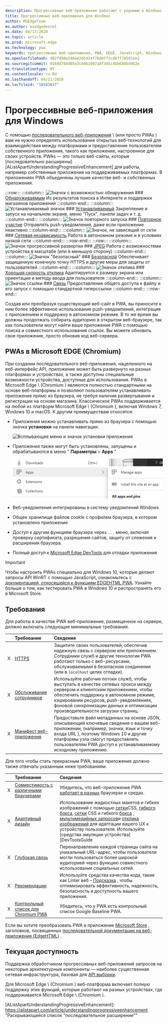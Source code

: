 ```yaml
---
description: Прогрессивные веб-приложения работают с родными в Windows 10.  Вот все, что вам нужно знать как веб-разработчик.
title: Прогрессивные веб-приложения для Windows
author: MSEdgeTeam
ms.author: msedgedevrel
ms.date: 04/17/2020
ms.topic: article
ms.prod: microsoft-edge
ms.technology: pwa
keywords: прогрессивные веб-приложения, PWA, EDGE, JavaScript, Windows, UWP, Microsoft Store
ms.openlocfilehash: 482f498e246ee265424f7b80ff3cd67f78501ee2
ms.sourcegitcommit: 9169d784485e3cb0b1987a8f395c4bb688bd9b2e
ms.translationtype: MT
ms.contentlocale: ru-RU
ms.lasthandoff: 04/21/2020
ms.locfileid: "10583037"
---
```

# Прогрессивные веб-приложения для Windows  

С помощью [последовательного веб-приложения][MDNApps] \ (или просто PWAs \) вам не нужно определять использование открытых веб-технологий для взаимодействия между платформами и предоставление пользователям собственного приложения, такого как приложение, настроенное для своих устройств.  PWAs — это только веб-сайты, которые [последовательно расширены][AListApartUnderstandingProgressiveEnhancement] для работы, например собственные приложения на поддерживаемых платформах.  В приложениях PWA объединены лучшие качестве веб- и собственных приложения.  

:::row:::
    :::column:::
        ![Значок с возможностью обнаружения][ImageISearch]
        ### [Обнаруживаемым][MDNPwaAdvantagesDiscoverable]
        Из результатов поиска в Интернете и поддержки магазинов приложений
    :::column-end:::
    :::column:::
        ![Устанавливаемый значок][ImageIPackage]
        ### [Устанавливаемый][MDNPwaAdvantagesInstallable]
        Закрепление и запуск на начальном экране, меню "Пуск", панели задач и т. д.
    :::column-end:::
    :::column:::
        ![Значок повторного запуска][ImageIPushNotification]
        ### [Повторное участие][MDNPwaAdvantagesReEngageable]
        Отправлять push-уведомления, даже если приложение неактивно
    :::column-end:::
    :::column:::
        ![Значок, не зависящий от сети][ImageIOffline]
        ### [Сетевая независимость][MDNPwaAdvantagesNetworkIndependent]
        Работа в автономном режиме и в условиях низкой сети
    :::column-end:::
:::row-end:::
:::row:::
    :::column:::
        ![Значок прогрессивной развертки][ImageIProgressive]
        ### [JPEG][MDNPwaAdvantagesProgressive]
        Работа с возможностями устройства в масштабе (или в меньшую сторону)
    :::column-end:::
    :::column:::
        ![Значок "безопасный"][ImageISecurity]
        ### [Безопасной][MDNPwaAdvantagesSafe]
        Обеспечивает защищенную конечную точку HTTPS и другие меры для защиты от пользователей
    :::column-end:::
    :::column:::
        ![Значок отклика][ImageIResponsive]
        ### [Хорошая скорость отклика][MDNPwaAdvantagesResponsive]
        Адаптируется к размеру экрана или ориентации и методу ввода для пользователя
    :::column-end:::
    :::column:::
        ![Значок ссылки][ImageILink]
        ### [Связь][MDNPwaAdvantagesLinkable]
        Предоставление общего доступа к файлу и его запуск с помощью стандартной гиперссылки
    :::column-end:::
:::row-end:::

Создав или преобразуя существующий веб-сайт в PWA, вы приносите к ним более эффективное использование push-уведомлений, интеграция с приложением и поддержку в автономном режиме.  В то же время вы должны продолжать собирать аудиторию в открытом веб-браузере, так как пользователи могут найти ваше приложение PWA с помощью поиска и совместного использования ссылок.  Вы можете обновить свое приложение, просто обновив код веб-сервера.  

## PWAs в Microsoft EDGE (Chromium)  

При создании последовательного веб-приложения, нацеленного на веб-интерфейс API, приложение может быть развернуто на разных платформах и устройствах, а также доступны специальные возможности устройства, доступные для использования.  PWAs в Microsoft Edge \ (Chromium \) являются полностью стандартными на основе веб-платформы и позволяют пользователям устанавливать приложение прямо из браузера, не требуя наличия развертывания и регистрации на основе магазина.  Классическое PWAs поддерживается на любой из платформ Microsoft Edge \ (Chromium \), включая Windows 7, Windows 10 и macOS.  К другим преимуществам относятся:  

*   Приложения можно устанавливать прямо из браузера с помощью значка **установки** на панели навигации.  
    
    ![Всплывающее меню и значок установки приложения][ImageInstallPwa]  
    
*   Приложения также могут быть установлены, запущены и обрабатываются в меню " **Параметры**  >  **Apps** "  
    
    ![Элементы меню "приложение" в разделе "Параметры"][ImageAppMenus]  

*   Веб-уведомления интегрированы в систему уведомлений Windows
*   Общее хранилище файлов cookie с профилем браузера, в котором установлено приложение
*   Доступ к другим функциям браузера через `...` меню, включая проверку сертификата, разрешения сайтов, защиту от слежения и расширения браузера.
*   Полный доступ к [Microsoft Edge DevTools][DevtoolsProgressiveWebApps] для отладки приложения  

> [!IMPORTANT]
> Чтобы настроить PWAs специально для Windows 10, которые делают запросы API WinRT с помощью JavaScript, ознакомьтесь с [документацией, относящейся к функциям EDGEHTML PWA][PwaEdgehtmlIndex].  Узнайте больше о том, как тестировать PWA в Windows 10 и распространять его в Microsoft Store.  

## Требования  

Для работы в качестве PWA веб-приложение, размещенное на сервере, должно включать следующие минимальные требования.  

|  | Требование | Сведения | 
|:--- |:--- |:--- |  
| X | [HTTPS][WikiHttps] | Защитите своих пользователей, обеспечив надежную связь с сервером или приложением.  Сотрудники служб и другие технологии PWA работают только с веб-ресурсами, обслуживаемыми в безопасном соединении (или в `localhost` целях отладки).  |  
| X | [Обслуживание сотрудников][MDNServiceWorkerApi] | Используйте рабочие потоки служб, чтобы выступать в качестве сетевых прокси между сервером и клиентским приложением, чтобы обеспечить поддержку в автономном режиме, кэшировании ресурсов, push-уведомлениях, фоновой синхронизации данных и оптимизации производительности загрузки страниц.  |  
| X | [Манифест веб-приложения][MDNWebAppManifest] | Предоставьте файл метаданных на основе JSON, описывающий ключевые сведения о вашем веб-приложении, (например, значки, язык и точку входа URL \), поэтому Windows 10 и другие платформы узла смогут предоставлять пользователям PWA доступ к устанавливаемому исходному приложению.  |  

Для того чтобы стать прекрасным PWA, ваше приложение должно также отвечать указанным ниже требованиям.  

|  | Требование | Сведения | 
|:--- |:--- |:--- |  
| X | [Совместимость с различными браузерами][MDNCrossBrowserTesting] | Убедитесь, что веб-приложение PWA [работает в разных][MicrosoftDeveloperEdgeToolsRemote] браузерах и средах.  |  
| X | [Адаптивный дизайн][WikiResponsiveWebDesign] | Использование жидкостных макетов и гибких изображений с помощью [сетки][MDNCssGridLayout]CSS, [гибкого бокса][MDNCssFlexibleBoxLayout], [сетки][MDNCssGridLayout] CSS и гибкого [бокса][MDNCssFlexibleBoxLayout] , [мультимедийных запросов][MDNMediaQueries]и [отклика изображений][MDNResponsiveImages] для адаптации вашего UX к устройству пользователя.  Используйте [средства эмуляции устройства][DevToolsGuide|::ref1::|] в браузере для проверки на локальном компьютере или настройте [сеанс удаленной отладки][DevToolsProtocolClientsEdgeDevToolsPreview] для проверки непосредственно на целевом устройстве.  |  
| X | [Глубокая связь][WikiDeepLinking] | Перенаправление каждой страницы сайта на уникальный URL-адрес, чтобы пользователи могли пользоваться более широкой аудиторией через функцию совместного использования социальных сетей.  |  
| X | [Рекомендации][Webhint] | Используйте средства качества кода, такие как Linter веб – [Подсказка][Webhint] , чтобы оптимизировать эффективность, надежность, безопасность и доступность вашего приложения.  |  
| X | [Контрольный список для Chromium PWA][WebDevGoodPwaChecklist] | Убедитесь, что у PWA есть контрольный список Google Baseline PWA.  |  

Если вы хотите преобразовать PWA в приложение [Microsoft Store][MicrosoftDeveloperStore] , заголовков, посвященных [последовательной документации на веб-приложения (EdgeHTML)][PwaEdgehtmlMicrosoftStore] .  

## Текущая доступность  

Поддержка обработчиком прогрессивных веб-приложений запросов на некоторые архитектурные компоненты — наиболее существенная сетевая инфраструктура, базовая для [API выборки][MDNFetchApi].  

Для Microsoft Edge \ (Chromium \) веб-платформа включает полную поддержку этих функций, которые работают на разных устройствах, где поддерживается Microsoft Edge \ (Chromium \).  

<!-- image links -->  

[ImageISearch]: media/i_search.png  
[ImageIPackage]: media/i_package.png  
[ImageIPushNotification]: media/i_push-notification.png  
[ImageIOffline]: media/i_offline.png  
[ImageIProgressive]: media/i_progressive.png  
[ImageISecurity]: media/i_security.png  
[ImageIResponsive]: media/i_responsive.png  
[ImageILink]: media/i_link.png  

[ImageInstallPwa]: ./media/Install_PWA.png  
[ImageAppMenus]: ./media/App_menus.png  

<!-- links -->  

[DevToolsProtocolClientsEdgeDevToolsPreview]: ../devtools-protocol/0.1/clients.md#microsoft-edge-devtools-preview "Клиенты Microsoft Edge DevTools Preview-DevTools Protocol"  
[DevToolsGuideEmulation]: ../devtools-guide/emulation.md "Эмуляции"  
[DevtoolsProgressiveWebApps]: ../devtools-guide-chromium/progressive-web-apps.md "Отладка последовательного веб-приложения"  
[DevGuideWhatsNewEdgeHtml17]: ../dev-guide/whats-new/edgehtml-17.md "Новые возможности EdgeHTML 17"  
[DevGuideWhatsNewEdgeHtml14]: ../dev-guide/whats-new/edgehtml-14.md "Новые возможности EdgeHTML 14"  
[PwaEdgehtmlIndex]: ../progressive-web-apps-edgehtml/index.md "Прогрессивные веб-приложения (EdgeHTML) в Windows"  
[PwaEdgehtmlMicrosoftStore]: ../progressive-web-apps-edgehtml/microsoft-store.md "Прогрессивные веб-приложения в Microsoft Store"
<!--PwaEdgehtmlMicrosoftStoreCriteriaAutomaticSubmission]: ../progressive-web-apps-edgehtml/microsoft-store.md#criteria-for-automatic-submission "Criteria for automatic submission - Progressive Web Apps in the Microsoft Store"  -->  

[WindowsUWPControlsPatternTilesNotificationsWns]: /windows/uwp/controls-and-patterns/tiles-and-notifications-windows-push-notification-services--wns--overview.md "Общие сведения о службах push-уведомлений Windows \ (WNS \)"  
[WindowsUWPDesignDevicesDesigningTv]: /windows/uwp/design/devices/designing-for-tv.md "Проектирование для Xbox и телевизора"  
[WindowsUWPDesignDevicesIndex]: /windows/uwp/design/devices/index.md "Вопросы пользовательского интерфейса для устройств UWP"  
[WindowsUWPGetStartedGuide]: /windows/uwp/get-started/universal-application-platform-guide.md "Что такое приложение универсальной платформы Windows (UWP)?"  
[WindowsUWPLaunchResumeBackgroundTasks]: /windows/uwp/launch-resume/support-your-app-with-background-tasks.md "Поддержка приложения с помощью фоновых задач"  
[WindowsUWPPublishIndex]: /windows/uwp/publish/index.md "Публикация приложений и игр для Windows"  
[WindowsUWPPublishDeveloperAccount]: /windows/uwp/publish/opening-a-developer-account.md "Открытие учетной записи разработчика"  

[WindowsBlogsWelcomingPWAsEdgeWindows]: https://blogs.windows.com/msedgedev/2018/02/06/welcoming-progressive-web-apps-edge-windows-10/#56z7mJwKsykfbR4I.97 "Welcoming последовательного веб-приложения в Microsoft EDGE и Windows 10 — блоги Windows"  
[MicrosoftDeveloperEdgePlatformStatusBackgroundSync]: https://developer.microsoft.com/microsoft-edge/platform/status/backgroundsyncapi "API фоновой синхронизации — состояние платформы Microsoft Edge"  
[MicrosoftDeveloperEdgePlatformStatusWebApplicationManifest]: https://developer.microsoft.com/microsoft-edge/platform/status/webapplicationmanifest "Манифест веб-приложения — состояние платформы Microsoft Edge"  
[MicrosoftDeveloperEdgeToolsRemote]: https://developer.microsoft.com/microsoft-edge/tools/remote "Мгновенное Тестирование"  
[MicrosoftDeveloperWindowsMixedReality]: https://developer.microsoft.com/windows/mixed-reality "Смешанная реальность для разработчиков"  
[MicrosoftDeveloperWindowsSurfaceHub]: https://developer.microsoft.com/windows/surfacehub "Microsoft Surface HUB"  
[MicrosoftDeveloperStore]: https://developer.microsoft.com/store "Магазин Microsoft Developer"  
[MicrosoftEdge]: https://www.microsoft.com/edge "Скачать новый браузер Microsoft Edge"  
[MicrosoftSupportWindowsFocusAssist]: https://support.microsoft.com/help/4026996/windows-10-turn-focus-assist-on-or-off "Включение и отключение фокусной помощи в Windows 10"  
[MicrosoftSupportWindowsNotificationSettings]: https://support.microsoft.com/help/4028678/windows-10-change-notification-settings "Изменение параметров уведомлений в Windows 10"  

[AListApartUnderstandingProgressiveEnhancement]: https://alistapart.com/article/understandingprogressiveenhancement "Раскрывающийся список "последовательное расширение""  

[MDNApps]: https://developer.mozilla.org/Apps/Progressive "приложения | MDN"  
[MDNCache]: https://developer.mozilla.org/docs/Web/API/Cache "Кэш | MDN"  
[MDNCrossBrowserTesting]: https://developer.mozilla.org/docs/Learn/Tools_and_testing/Cross_browser_testing "Тестирование нескольких браузеров | MDN"  
[MDNCssFlexibleBoxLayout]: https://developer.mozilla.org/docs/Web/CSS/CSS_Flexible_Box_Layout "Макет гибких полей CSS | MDN"  
[MDNCssGridLayout]: https://developer.mozilla.org/docs/Web/CSS/CSS_Grid_Layout "Макет сетки CSS | MDN"  
[MDNFetchApi]: https://developer.mozilla.org/docs/Web/API/Fetch_API "Получить API | MDN"  
[MDNMediaQueries]: https://developer.mozilla.org/docs/Web/CSS/Media_Queries "Запросы мультимедиа | MDN"  
[MDNNotificationsApi]: https://developer.mozilla.org/docs/Web/API/Notifications_API "API уведомлений | MDN"  
[MDNPushApi]: https://developer.mozilla.org/docs/Web/API/Push_API "API push-уведомлений | MDN"  
[MDNPwaAdvantagesDiscoverable]: https://developer.mozilla.org/docs/Web/Apps/Progressive/Advantages#Discoverable "Возможности, которые могут быть обнаружены последовательностью веб-приложения"  
[MDNPwaAdvantagesInstallable]: https://developer.mozilla.org/docs/Web/Apps/Progressive/Advantages#Installable "Преимущества устанавливаемого веб-приложения с прогрессивным управлением"  
[MDNPwaAdvantagesLinkable]: https://developer.mozilla.org/Apps/Progressive/Advantages#Linkable "Преимущества веб-приложений, поддерживающих связь"  
[MDNPwaAdvantagesNetworkIndependent]: https://developer.mozilla.org/docs/Web/Apps/Progressive/Advantages#Network_independent "Преимущества независимых от сети веб-приложений"  
[MDNPwaAdvantagesProgressive]: https://developer.mozilla.org/docs/Web/Apps/Progressive/Advantages#Progressive "Преимущества последовательного веб-приложения"  
[MDNPwaAdvantagesReEngageable]: https://developer.mozilla.org/docs/Web/Apps/Progressive/Advantages#Re-engageable "Повторное подключение к веб-приложениям с последовательной подобщением"  
[MDNPwaAdvantagesResponsive]: https://developer.mozilla.org/Apps/Progressive/Advantages#Responsive "Преимущества использования веб-приложения с откликом"  
[MDNPwaAdvantagesSafe]: https://developer.mozilla.org/docs/Web/Apps/Progressive/Advantages#Safe "Преимущества надежного веб-приложения"  
[MDNResponsiveImages]: https://developer.mozilla.org/docs/Learn/HTML/Multimedia_and_embedding/Responsive_images "Изображения с откликом | MDN"  
[MDNServiceWorkerApi]: https://developer.mozilla.org/docs/Web/API/Service_Worker_API "API рабочего процесса службы | MDN"  
[MDNSyncManager]: https://developer.mozilla.org/docs/Web/API/SyncManager "SyncManager | MDN"  
[MDNWebAppManifest]: https://developer.mozilla.org/docs/Web/Manifest "Манифест веб-приложения | MDN"  

[PWABuilder]: https://www.pwabuilder.com "PWABuilder"  

[WebDevGoodPwaChecklist]: https://web.dev/pwa-checklist "Что делает подходящее прогрессивное веб-приложение? | Web. dev"  

[Webhint]: https://webhint.io "Подсказка"  

[WikiDeepLinking]: https://en.wikipedia.org/wiki/Deep_linking "Глубокая связь — Википедии"  
[WikiHttps]: https://en.wikipedia.org/wiki/HTTPS "HTTPS-Википедии"  
[WikiResponsiveWebDesign]: https://en.wikipedia.org/wiki/Responsive_web_design "Отклики на веб-дизайн — Википедии"  
